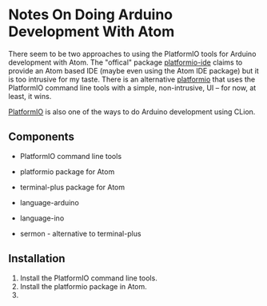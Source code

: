 # Notes On Doing Arduino Development With Atom

There seem to be two approaches to using the PlatformIO tools for Arduino development with Atom. The "offical" package [platformio-ide][] claims to provide an Atom based IDE (maybe even using the Atom IDE package) but it is too intrusive for my taste. There is an alternative  [platformio][platformio-atom] that uses the PlatformIO command line tools with a simple, non-intrusive, UI – for now, at least, it wins.

[PlatformIO][platformio-org] is also one of the ways to do Arduino development using CLion.

[platformio-ide]: <>
[platformio-atom]: <https://atom.io/packages/platomformio>
[platformio-org]: <https://platformio.org>

## Components

* PlatformIO command line tools
* platformio package for Atom
* terminal-plus package for Atom

* language-arduino
* language-ino

* sermon - alternative to terminal-plus

## Installation

1. Install the PlatformIO command line tools.
2. Install the platformio package in Atom.
3.
